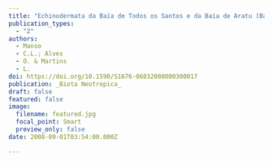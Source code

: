 ```yaml
---
title: "Echinodermata da Baía de Todos os Santos e da Baía de Aratu (Bahia, Brasil)"
publication_types:
  - "2"
authors:
  - Manso
  - C.L.; Alves
  - O. & Martins
  - L.
doi: https://doi.org/10.1590/S1676-06032008000300017
publication: _Biota Neotropica_
draft: false
featured: false
image:
  filename: featured.jpg
  focal_point: Smart
  preview_only: false
date: 2008-09-01T03:54:00.000Z

---
```

